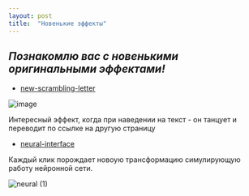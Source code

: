 ```yaml
---
layout: post
title:  "Новенькие эффекты"
---
```


## *Познакомлю вас с новенькими оригинальными эффектами!*


* [new-scrambling-letter](https://uzundemir.github.io/new-scrambling-letter/)

![image](https://user-images.githubusercontent.com/94790150/229369199-4d4092a5-0265-4ca5-9b17-58d34aae9040.png)

Интересный эффект, когда при наведении на текст - он танцует и переводит по ссылке на другую страницу

* [neural-interface](https://uzundemir.github.io/my-new-page/)

Каждый клик порождает новоую трансформацию симулирующую работу нейронной сети.

![neural (1)](https://user-images.githubusercontent.com/94790150/229369886-e64deeaf-6034-446e-938b-89c95520952f.gif)
